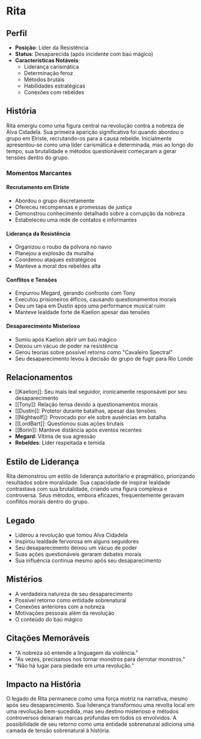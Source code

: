 # Rita

## Perfil
- **Posição**: Líder da Resistência
- **Status**: Desaparecida (após incidente com baú mágico)
- **Características Notáveis**:
  - Liderança carismática
  - Determinação feroz
  - Métodos brutais
  - Habilidades estratégicas
  - Conexões com rebeldes

## História
Rita emergiu como uma figura central na revolução contra a nobreza de Alva Cidadela. Sua primeira aparição significativa foi quando abordou o grupo em Elriste, recrutando-os para a causa rebelde. Inicialmente apresentou-se como uma líder carismática e determinada, mas ao longo do tempo, sua brutalidade e métodos questionáveis começaram a gerar tensões dentro do grupo.

### Momentos Marcantes

#### Recrutamento em Elriste
- Abordou o grupo discretamente
- Ofereceu recompensas e promessas de justiça
- Demonstrou conhecimento detalhado sobre a corrupção da nobreza
- Estabeleceu uma rede de contatos e informantes

#### Liderança da Resistência
- Organizou o roubo da pólvora no navio
- Planejou a explosão da muralha
- Coordenou ataques estratégicos
- Manteve a moral dos rebeldes alta

#### Conflitos e Tensões
- Empurrou Megard, gerando confronto com Tony
- Executou prisioneiros élficos, causando questionamentos morais
- Deu um tapa em Dustin após uma performance musical ruim
- Manteve lealdade forte de Kaelion apesar das tensões

#### Desaparecimento Misterioso
- Sumiu após Kaelion abrir um baú mágico
- Deixou um vácuo de poder na resistência
- Gerou teorias sobre possível retorno como "Cavaleiro Spectral"
- Seu desaparecimento levou à decisão do grupo de fugir para Rio Londe

## Relacionamentos
- [[Kaelion]]: Seu mais leal seguidor, ironicamente responsável por seu desaparecimento
- [[Tony]]: Relação tensa devido a questionamentos morais
- [[Dustin]]: Protetor durante batalhas, apesar das tensões
- [[Nightwolf]]: Provocado por ele sobre ausências em batalha
- [[LordBart]]: Questionou suas ações brutais
- [[Borin]]: Manteve distância após eventos recentes
- **Megard**: Vítima de sua agressão
- **Rebeldes**: Líder respeitada e temida

## Estilo de Liderança
Rita demonstrou um estilo de liderança autoritário e pragmático, priorizando resultados sobre moralidade. Sua capacidade de inspirar lealdade contrastava com sua brutalidade, criando uma figura complexa e controversa. Seus métodos, embora eficazes, frequentemente geravam conflitos morais dentro do grupo.

## Legado
- Liderou a revolução que tomou Alva Cidadela
- Inspirou lealdade fervorosa em alguns seguidores
- Seu desaparecimento deixou um vácuo de poder
- Suas ações questionáveis geraram debates morais
- Sua influência continua mesmo após seu desaparecimento

## Mistérios
- A verdadeira natureza de seu desaparecimento
- Possível retorno como entidade sobrenatural
- Conexões anteriores com a nobreza
- Motivações pessoais além da revolução
- O conteúdo do baú mágico

## Citações Memoráveis
- "A nobreza só entende a linguagem da violência."
- "Às vezes, precisamos nos tornar monstros para derrotar monstros."
- "Não há lugar para piedade em uma revolução."

## Impacto na História
O legado de Rita permanece como uma força motriz na narrativa, mesmo após seu desaparecimento. Sua liderança transformou uma revolta local em uma revolução bem-sucedida, mas seu destino misterioso e métodos controversos deixaram marcas profundas em todos os envolvidos. A possibilidade de seu retorno como uma entidade sobrenatural adiciona uma camada de tensão sobrenatural à história. 